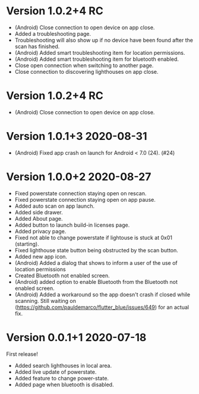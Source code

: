 # Version 1.0.2+4 RC

 - (Android) Close connection to open device on app close. 
 - Added a troubleshooting page.
 - Troubleshooting will also show up if no device have been found after the scan has finished.
 - (Android) Added smart troubleshooting item for location permissions.
 - (Android) Added smart troubleshooting item for bluetooth enabled.
 - Close open connection when switching to another page.
 - Close connection to discovering lighthouses on app close.

# Version 1.0.2+4 RC

 - (Android) Close connection to open device on app close. 

# Version 1.0.1+3 2020-08-31

 - (Android) Fixed app crash on launch for Android < 7.0 (24). (#24)

# Version 1.0.0+2 2020-08-27

 - Fixed powerstate connection staying open on rescan.
 - Fixed powerstate connection staying open on app pause.
 - Added auto scan on app launch.
 - Added side drawer.
 - Added About page.
 - Added button to launch build-in licenses page.
 - Added privacy page.
 - Fixed not able to change powerstate if lightouse is stuck at 0x01 (starting).
 - Fixed lighthouse state button being obstructed by the scan button.
 - Added new app icon.
 - (Android) Added a dialog that shows to inform a user of the use of location permissions
 - Created Bluetooth not enabled screen.
 - (Android) added option to enable Bluetooth from the Bluetooth not enabled screen.
 - (Android) Added a workaround so the app doesn't crash if closed while scanning. Still waiting on (https://github.com/pauldemarco/flutter_blue/issues/649) for an actual fix.

# Version 0.0.1+1 2020-07-18

First release!

 - Added search lighthouses in local area.
 - Added live update of powerstate.
 - Added feature to change power-state.
 - Added page when bluetooth is disabled.
